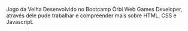 Jogo da Velha
Desenvolvido no Bootcamp Órbi Web Games Developer, através dele pude trabalhar e compreender mais sobre HTML, CSS e Javascript.
